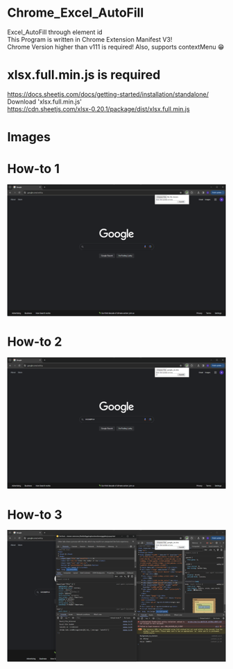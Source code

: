 # Chrome_Excel_AutoFill
Excel_AutoFill through element id <br />
This Program is written in Chrome Extension Manifest V3! <br />
Chrome Version higher than v111 is required!
Also, supports contextMenu 😁

# xlsx.full.min.js is required
https://docs.sheetjs.com/docs/getting-started/installation/standalone/ <br />
Download 'xlsx.full.min.js' <br />
https://cdn.sheetjs.com/xlsx-0.20.1/package/dist/xlsx.full.min.js

# Images

# How-to 1 <br />
![alt text](https://github.com/INONULL/Chrome_Excel_AutoFill/blob/main/Screenshot/howto1.png?raw=true) <br />
# How-to 2 <br />
![alt text](https://github.com/INONULL/Chrome_Excel_AutoFill/blob/main/Screenshot/howto2.png?raw=true) <br />
# How-to 3 <br />
![alt text](https://github.com/INONULL/Chrome_Excel_AutoFill/blob/main/Screenshot/howto3.png?raw=true) <br />
